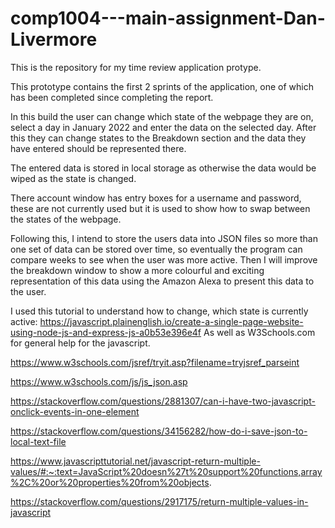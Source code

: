 # comp1004---main-assignment-Dan-Livermore
This is the repository for my time review application protype.

This prototype contains the first 2 sprints of the application, one of which has been completed since completing the report.

In this build the user can change which state of the webpage they are on, select a day in January 2022 and enter the data on the selected day.
After this they can change states to the Breakdown section and the data they have entered should be represented there.

The entered data is stored in local storage as otherwise the data would be wiped as the state is changed.

There account window has entry boxes for a username and password, these are not currently used but it is used to show how to swap between the states of the webpage.

Following this, I intend to store the users data into JSON files so more than one set of data can be stored over time, 
so eventually the program can compare weeks to see when the user was more active.
Then I will improve the breakdown window to show a more colourful and exciting representation of this data using the Amazon Alexa to present this data to the user.


I used this tutorial to understand how to change, which state is currently active: https://javascript.plainenglish.io/create-a-single-page-website-using-node-js-and-express-js-a0b53e396e4f
As well as W3Schools.com for general help for the javascript.

https://www.w3schools.com/jsref/tryit.asp?filename=tryjsref_parseint

https://www.w3schools.com/js/js_json.asp

https://stackoverflow.com/questions/2881307/can-i-have-two-javascript-onclick-events-in-one-element

https://stackoverflow.com/questions/34156282/how-do-i-save-json-to-local-text-file

https://www.javascripttutorial.net/javascript-return-multiple-values/#:~:text=JavaScript%20doesn%27t%20support%20functions,array%2C%20or%20properties%20from%20objects.

https://stackoverflow.com/questions/2917175/return-multiple-values-in-javascript